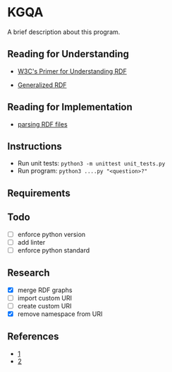 # KGQA
A brief description about this program.
 
## Reading for Understanding
- [W3C's Primer for Understanding RDF](https://www.w3.org/TR/rdf11-primer/)

- [Generalized RDF](https://www.w3.org/TR/rdf11-concepts/#section-generalized-rdf)

## Reading for Implementation
- [parsing RDF files](https://rdflib.readthedocs.io/en/stable/intro_to_parsing.html)

## Instructions
- Run unit tests: `python3 -m unittest unit_tests.py`
- Run program: `python3 ....py "<question>?"`

## Requirements

## Todo
- [ ] enforce python version
- [ ] add linter
- [ ] enforce python standard

## Research
- [x] merge RDF graphs
- [ ] import custom URI
- [ ] create custom URI
- [x] remove namespace from URI

## References
- [1](https://stackoverflow.com/a/25200825)
- [2](https://stackoverflow.com/a/56627856)
